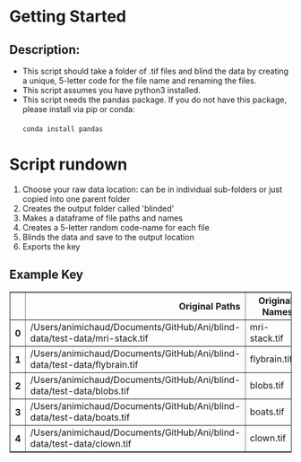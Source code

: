 # Getting Started
## Description:
* This script should take a folder of .tif files and blind the data by creating a unique, 5-letter code for the file name and renaming the files. 
* This script assumes you have python3 installed. 
* This script needs the pandas package. If you do not have this package, please install via pip or conda: <br><br>
```conda install pandas```


# Script rundown
1. Choose your raw data location: can be in individual sub-folders or just copied into one parent folder
2. Creates the output folder called 'blinded'
3. Makes a dataframe of file paths and names
4. Creates a 5-letter random code-name for each file
5. Blinds the data and save to the output location
6. Exports the key


## Example Key

<div>

<table border="1" class="dataframe">
  <thead>
    <tr style="text-align: right;">
      <th></th>
      <th>Original Paths</th>
      <th>Original Names</th>
      <th>Randomized Paths</th>
      <th>Randomized Names</th>
    </tr>
  </thead>
  <tbody>
    <tr>
      <th>0</th>
      <td>/Users/animichaud/Documents/GitHub/Ani/blind-data/test-data/mri-stack.tif</td>
      <td>mri-stack.tif</td>
      <td>/Users/animichaud/Documents/GitHub/Ani/blind-data/test-data/blinded/FHBSY.tif</td>
      <td>FHBSY.tif</td>
    </tr>
    <tr>
      <th>1</th>
      <td>/Users/animichaud/Documents/GitHub/Ani/blind-data/test-data/flybrain.tif</td>
      <td>flybrain.tif</td>
      <td>/Users/animichaud/Documents/GitHub/Ani/blind-data/test-data/blinded/BMQQC.tif</td>
      <td>BMQQC.tif</td>
    </tr>
    <tr>
      <th>2</th>
      <td>/Users/animichaud/Documents/GitHub/Ani/blind-data/test-data/blobs.tif</td>
      <td>blobs.tif</td>
      <td>/Users/animichaud/Documents/GitHub/Ani/blind-data/test-data/blinded/ZHYSV.tif</td>
      <td>ZHYSV.tif</td>
    </tr>
    <tr>
      <th>3</th>
      <td>/Users/animichaud/Documents/GitHub/Ani/blind-data/test-data/boats.tif</td>
      <td>boats.tif</td>
      <td>/Users/animichaud/Documents/GitHub/Ani/blind-data/test-data/blinded/BRPQW.tif</td>
      <td>BRPQW.tif</td>
    </tr>
    <tr>
      <th>4</th>
      <td>/Users/animichaud/Documents/GitHub/Ani/blind-data/test-data/clown.tif</td>
      <td>clown.tif</td>
      <td>/Users/animichaud/Documents/GitHub/Ani/blind-data/test-data/blinded/DTMBF.tif</td>
      <td>DTMBF.tif</td>
    </tr>
  </tbody>
</table>
</div>

